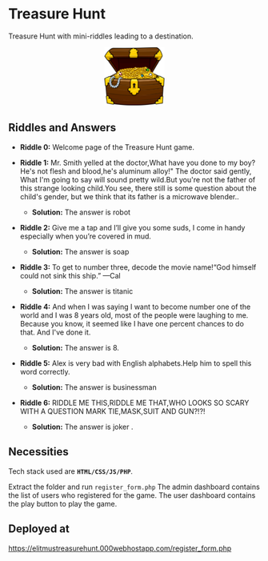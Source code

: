 # Treasure Hunt


Treasure Hunt with mini-riddles leading to a destination.

<p align="center">

<img src="assets/img/gold.png" width="120px" alt="Treasure Hunt Logo"/>
</a>
</p>


## Riddles and Answers
* **Riddle 0:** Welcome page of the Treasure Hunt game.
* **Riddle 1:** Mr. Smith yelled at the doctor,What have you done to my boy? He's not flesh and blood,he's aluminum alloy!" The doctor said gently,
                What I'm going to say will sound pretty wild.But you're not the father of this strange looking child.You see, there still is some question about                   the child's gender, but we think that its father is a microwave blender..                
                  
  * **Solution:** The answer is robot
* **Riddle 2:** Give me a tap and I’ll give you some suds, I come in handy especially when you’re covered in mud.
  * **Solution:** The answer is soap
* **Riddle 3:** To get to number three, decode the movie name!“God himself could not sink this ship.” —Cal
  * **Solution:** The answer is titanic
* **Riddle 4:** And when I was saying I want to become number one of the world and I was 8 years old, most of the people were laughing to me. Because you know, it seemed like I have one percent chances to do that. And I've done it. 
            
  * **Solution:** The answer is 8.
* **Riddle 5:** Alex is very bad with English alphabets.Help him to spell this word correctly.
  * **Solution:** The answer is businessman
* **Riddle 6:** RIDDLE ME THIS,RIDDLE ME THAT,WHO LOOKS SO SCARY WITH A QUESTION MARK TIE,MASK,SUIT AND GUN?!?! 
   * **Solution:** The answer is joker .

## Necessities


Tech stack used are **`HTML/CSS/JS/PHP`**. 


Extract the folder and run `register_form.php`
The admin dashboard contains the list of users who registered for the game.
The user dashboard contains the play button to play the game.

## Deployed at
https://elitmustreasurehunt.000webhostapp.com/register_form.php


